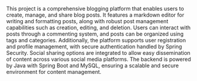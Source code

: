 
This project is a comprehensive blogging platform that enables users to create, manage, and share blog posts. It features a markdown editor for writing and formatting posts, along with robust post management capabilities such as creation, editing, and deletion. Users can interact with posts through a commenting system, and posts can be organized using tags and categories. Additionally, the platform supports user registration and profile management, with secure authentication handled by Spring Security. Social sharing options are integrated to allow easy dissemination of content across various social media platforms. The backend is powered by Java with Spring Boot and MySQL, ensuring a scalable and secure environment for content management.
